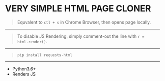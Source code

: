 # VERY SIMPLE HTML PAGE CLONER
> Equvalent to `ctl + s` in Chrome Browser, then opens page locally.
-------
> To disable JS Rendering, simply comment-out the line with `r = html.render()`.
-------
> `pip install requests-html`
-------
- Python3.6+
- Renders JS

